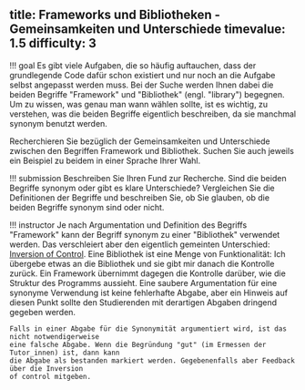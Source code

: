 title: Frameworks und Bibliotheken - Gemeinsamkeiten und Unterschiede
timevalue: 1.5
difficulty: 3
---
!!! goal
    Es gibt viele Aufgaben, die so häufig auftauchen, dass der grundlegende Code dafür schon 
    existiert und nur noch an die Aufgabe selbst angepasst werden muss.
    Bei der Suche werden Ihnen dabei die beiden Begriffe "Framework" und "Bibliothek" (engl. 
    "library") begegnen. 
    Um zu wissen, was genau man wann wählen sollte, ist es wichtig, zu verstehen, was die beiden 
    Begriffe eigentlich beschreiben, da sie manchmal synonym benutzt werden.

Recherchieren Sie bezüglich der Gemeinsamkeiten und Unterschiede zwischen den Begriffen 
Framework und Bibliothek. 
Suchen Sie auch jeweils ein Beispiel zu beidem in einer Sprache Ihrer Wahl.

!!! submission 
    Beschreiben Sie Ihren Fund zur Recherche. 
    Sind die beiden Begriffe synonym oder gibt es klare Unterschiede?
    Vergleichen Sie die Definitionen der Begriffe und beschreiben Sie, ob Sie glauben, ob die 
    beiden Begriffe synonym sind oder nicht.

!!! instructor
    Je nach Argumentation und Definition des Begriffs "Framework" kann der Begriff synonym zu 
    einer "Bibliothek" verwendet werden.
    Das verschleiert aber den eigentlich gemeinten Unterschied: 
    [Inversion of Control](https://en.wikipedia.org/wiki/Inversion_of_control). 
    Eine Bibliothek ist eine Menge von Funktionalität: Ich übergebe etwas an die Bibliothek und sie 
    gibt mir danach die Kontrolle zurück.
    Ein Framework übernimmt dagegen die Kontrolle darüber, wie die Struktur des Programms 
    aussieht.
    Eine saubere Argumentation für eine synonyme Verwendung ist keine fehlerhafte Abgabe, aber 
    ein Hinweis auf diesen Punkt sollte den Studierenden mit derartigen Abgaben dringend gegeben
    werden.

    Falls in einer Abgabe für die Synonymität argumentiert wird, ist das nicht notwendigerweise
    eine falsche Abgabe. Wenn die Begründung "gut" (im Ermessen der Tutor_innen) ist, dann kann
    die Abgabe als bestanden markiert werden. Gegebenenfalls aber Feedback über die Inversion
    of control mitgeben.
